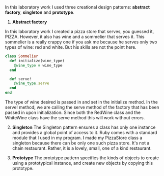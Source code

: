 In this laboratory work I used three creational design patterns: **abstract factory**, **singleton** and **prototype**. 

1. **Abstract factory**

In this laboratory work I created a pizza store that serves, you guessed it, PIZZA. However, it also has wine and a sommelier that serves it. This sommelier is a really crappy one if you ask me because he serves only two types of wine: red and white. But his skills are not the point here. 

``` ruby
class Sommelier
  def initialize(wine_type)
    @wine_type = wine_type
  end

  def serve!
    @wine_type.serve
  end
end 
```

The type of wine desired is passed in and set in the initialize method. In the serve! method, we are calling the serve method of the factory that has been passed in upon initialization. Since both the RedWine class and the WhiteWine class have the serve method this will work without errors.

2. **Singleton**
The Singleton pattern ensures a class has only one instance and provides a global point of access to it. Ruby comes with a standard module that I used in my program. I made my PizzaStore class a singleton because there can be only one such pizza store. It's not a chain restaurant. Rather, it is a lovely, small, one of a kind restaurant.

3. **Prototype**
The prototype pattern specifies the kinds of objects to create using a prototypical instance, and create new objects by copying this prototype.



